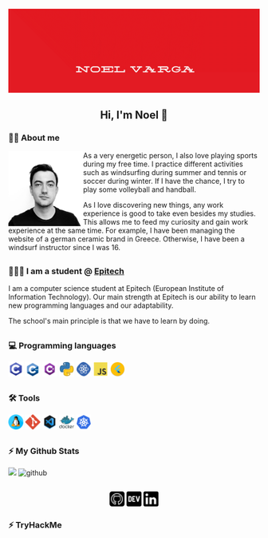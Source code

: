 
[![Noel's banner](https://github.com/noelvarga25/noelvarga25/blob/main/assets/social/banner.gif)](https://github.com/noelvarga25)

<h2 align="center">Hi, I'm Noel 👋</h2>


### 🧒🏼 About me

<p>
  <img width="150" align='left' src="https://github.com/noelvarga25/noelvarga25/blob/main/assets/social/me.jpg">
</p>

As a very energetic person, I also love playing sports during my free time. I practice different
activities such as windsurfing during summer and tennis or soccer during winter. If I have the
chance, I try to play some volleyball and handball.

As I love discovering new things, any work experience is good to take even besides my studies.
This allows me to feed my curiosity and gain work experience at the same time. For example, I
have been managing the website of a german ceramic brand in Greece. Otherwise, I have been a
windsurf instructor since I was 16.

<h2></h2>

### 👨🏼‍🎓 I am a student @ [Epitech](https://www.epitech.eu/en/)

I am a computer science student at Epitech (European Institute of Information
Technology). Our main strength at Epitech is our ability to learn new programming languages and
our adaptability.

The school's main principle is that we have to learn by doing.

<h2></h2>

### 💻 Programming languages

<p>
<img height="30" src="https://github.com/noelvarga25/noelvarga25/blob/main/assets/programming/C.png">
<img height="30" src="https://github.com/noelvarga25/noelvarga25/blob/main/assets/programming/c++.png">
<img height="30" src="https://github.com/noelvarga25/noelvarga25/blob/main/assets/programming/csh.png">
<img height="30" src="https://github.com/noelvarga25/noelvarga25/blob/main/assets/programming/python.png">
<img height="30" src="https://github.com/noelvarga25/noelvarga25/blob/main/assets/programming/react.png">
<img height="30" src="https://github.com/noelvarga25/noelvarga25/blob/main/assets/programming/js.png">
<img height="30" src="https://github.com/noelvarga25/noelvarga25/blob/main/assets/programming/flutter.png">
</p>

<h2></h2>

### 🛠️ Tools

<p>
<img height="30" src="https://github.com/noelvarga25/noelvarga25/blob/main/assets/tools/linux.png">
<img height="30" src="https://github.com/noelvarga25/noelvarga25/blob/main/assets/tools/git.png">
<img height="30" src="https://github.com/noelvarga25/noelvarga25/blob/main/assets/tools/vscode.png">
<img height="30" src="https://github.com/noelvarga25/noelvarga25/blob/main/assets/tools/docker.png">
<img height="30" src="https://github.com/noelvarga25/noelvarga25/blob/main/assets/tools/kubernetes.png">
</p>

<h2></h2>

### ⚡ My Github Stats

<img height="180em" src="https://github-readme-stats.vercel.app/api?username=noelvarga25&count_private=true&show_icons=true&hide_border=true" height='120'/>
<img src='https://github-readme-stats.vercel.app/api/top-langs/?username=noelvarga25&layout=compact&hide_border=true' alt='github' height='120'/>

<h2></h2>

<p align='center'>
<a href="https://github.com/noelvarga25"><img height="30" src="https://github.com/noelvarga25/noelvarga25/blob/main/assets/social/github.png"></a>
<a href="https://dev.to/noelvarga25"><img height="30" src="https://github.com/noelvarga25/noelvarga25/blob/main/assets/social/dev.png"></a>
<a href="https://www.linkedin.com/in/noelvarga/"><img height="30" src="https://github.com/noelvarga25/noelvarga25/blob/main/assets/social/linkedin.png"></a>
</p>

### ⚡ TryHackMe

<script src="https://tryhackme.com/badge/29660"></script>


